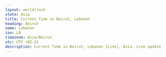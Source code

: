 ```yaml
---
layout: worldclock
state: Asia
title: Current Time in Beirut, Lebanon
heading: Beirut
name: Lebanon
iso: LB
timezone: Asia/Beirut
utc: UTC +02:22
description: Current Time in Beirut, Lebanon [Live], Asia. Live update now time in Beirut, timezone Asia/Beirut, UTC +02:22, Country ISO code & Current Local Time.
---
```


